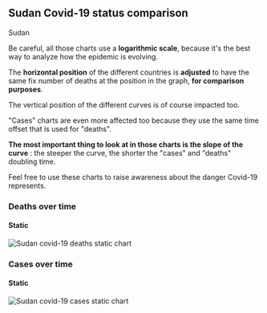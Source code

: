 ## Sudan Covid-19 status comparison 

Sudan



Be careful, all those charts use a **logarithmic scale**, because it's the best way to analyze how the epidemic is evolving.
 
The **horizontal position** of the different countries is **adjusted** to have the same fix number of deaths at the position in the graph, **for comparison purposes**.

The vertical position of the different curves is of course impacted too.

"Cases" charts are even more affected too because they use the same time offset that is used for "deaths".

**The most important thing to look at in those charts is the slope of the curve** : the steeper the curve, the shorter the "cases" and "deaths" doubling time.

Feel free to use these charts to raise awareness about the danger Covid-19 represents. 


 
### Deaths over time
 
#### Static
![Sudan covid-19 deaths static chart](https://raw.githubusercontent.com/madlag/coronavirus_study/master/notebooks/graphs/2020-03-22/countries/Sudan/2020-03-22_Sudan_deaths.png "Sudan covid-19 deaths static chart")   

 
### Cases over time
 
#### Static
![Sudan covid-19 cases static chart](https://raw.githubusercontent.com/madlag/coronavirus_study/master/notebooks/graphs/2020-03-22/countries/Sudan/2020-03-22_Sudan_cases.png "Sudan covid-19 cases static chart")   

